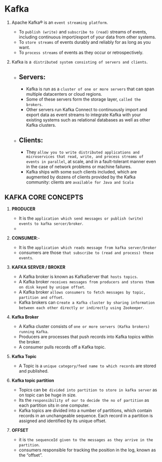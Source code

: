 # Kafka

1. Apache Kafka® is an `event streaming platform`.

   - To `publish (write)` and `subscribe to (read)` streams of events, including continuous import/export of your data from other systems.
   - To `store streams` of events durably and reliably for as long as you want.
   - To `process streams` of events as they occur or retrospectively.

2. Kafka is a` distributed system consisting of servers and clients`.

   - ## Servers:

     - Kafka is run as a `cluster of one or more servers` that can span multiple datacenters or cloud regions.
     - Some of these servers form the storage layer, `called the brokers`.
     - Other servers run Kafka Connect to continuously import and export data as event streams to integrate Kafka with your existing systems such as relational databases as well as other Kafka clusters.

   - ## Clients:
     - They `allow you to write distributed applications and microservices that read, write, and process streams of events in parallel`, at scale, and in a fault-tolerant manner even in the case of network problems or machine failures.
     - Kafka ships with some such clients included, which are augmented by dozens of clients provided by the Kafka community: clients are `available for Java and Scala`

## KAFKA CORE CONCEPTS

1. **PRODUCER**

   - It is the `application which send messages or publish (write) events to kafka sercer/broker`.
   -

2. **CONSUMER**:-

   - It is the `application which reads message from kafka server/broker`
   - consumers are those `that subscribe to (read and process) these events`.

3. **KAFKA SERVER / BROKER**

   - A Kafka broker is known as KafkaServer that` hosts topics`.
   - A Kafka broker `receives messages from producers and stores them on disk keyed by unique offset`.
   - A Kafka broker `allows consumers to fetch messages by topic, partition and offset`.
   - Kafka brokers can c`reate a Kafka cluster by sharing information between each other directly or indirectly using Zookeeper`.

4. **Kafka Broker**

   - A Kafka cluster consists of `one or more servers (Kafka brokers) running Kafka`.
   - Producers are processes that push records into Kafka topics within the broker.
   - A consumer pulls records off a Kafka topic.

5. **Kafka Topic**

   - A Topic is a `unique category/feed name to which records` are stored and published.

6. **Kafka topic partition**

   - Topics can be` divided into partition to store in kafka server` as on topic can be huge in size.
   - Its the `responsibility of our to decide the no of partition` as each partition sits in one computer.
   - Kafka topics are divided into a number of partitions, which contain records in an unchangeable sequence. Each record in a partition is assigned and identified by its unique offset.

7. **OFFSET**
   - it is `the sequenceId given to the messages as they arrive in the partition`.
   - consumers responsible for tracking the position in the log, known as the “offset”.
